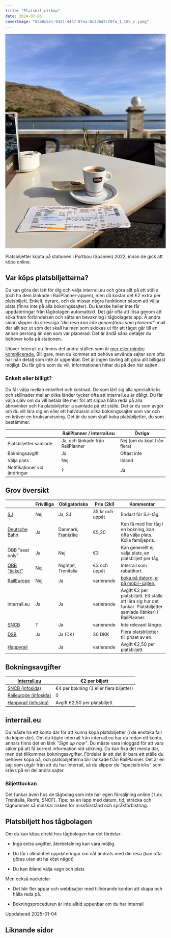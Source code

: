 ```yaml
---
title: "Platsbiljettköp"
date: 2024-07-06
coverImage: "83b8c6e1-9427-4447-8fea-8c23bd7cf0fa_1_105_c.jpeg"
---
```


 

![](images/platsbiljettkop_1.jpeg?w=769)

<figcaption>

Platsbiljetter köpta på stationen i Portbou (Spanien) 2022, innan de gick att köpa online.

</figcaption>

 

## Var köps platsbiljetterna?

Du kan göra det lätt för dig och välja interrail.eu och göra allt på ett ställe (och ha dem länkade i RailPlanner-appen), men då kostar det €2 extra per platsbiljett. Enkelt, dyrare, och du missar några funktioner såsom att välja plats (finns inte på alla bokningssajter). Du kanske heller inte får uppdateringar från tågbolagen automatiskt. Det går ofta att lösa genom att söka fram förbindelsen och sätta en bevakning i tågbolagets app. Å andra sidan slipper du stressiga _”din resa kan inte genomföras som planerat”_\-mail där allt ser ut som det skall ha men som skickas ut för att tåget går till en annan perrong än den som var planerad. Det är ändå såna detaljer du behöver kolla på stationen.

Utöver Interrail.eu finnns det andra ställen som är [mer eller mindre komplicerade.](https://www.trainfo.eu/2024/08/13/kranglar-vi-till-det/) Billigare, men du kommer att behöva använda sajter som ofta har nån detalj som inte är uppenbar. Det är ingen tävling att göra allt billigast möjligt. Du får göra som du vill, informationen hittar du på den här sajten.

### Enkelt eller billigt?

Du får välja mellan enkelhet och kostnad. De som lärt sig alla specialtricks och skillnader mellan olika länder tycker ofta att interrail.eu är dåligt. Du får välja själv om du vill betala lite mer för att slippa hålla reda på alla abrovinker och ha platsbiljetter a samlade på ett ställe. Det är du som avgör om du vill lära dig en eller ett halvdussin olika bokningssajter som var och en kräver en bruksanvisning. Det är du som skall boka platsbiljetter, du som bestämmer.

|  | RailPlanner / Interrail.eu | Övriga |
| --- | --- | --- |
| Platsbiljetter samlade | Ja, och länkade från RailPlanner | Nej (om du köpt från flera) |
| Bokningsavgift | Ja | Oftast inte |
| Välja plats | Nej | Ibland |
| Notifikationer vid ändringar | ? | Ja |

## Grov översikt

|  | Frivilliga | Obligatoriska | Pris (2kl) | Kommentar |
| --- | --- | --- | --- | --- |
| [SJ](https://www.trainfo.eu/sverige/) | Nej | Ja, SJ | 35 kr och uppåt | Endast för SJ-tåg. |
| [Deutsche Bahn](https://www.trainfo.eu/platsbokning-med-db/) | Ja | Danmark, [Frankrike](https://www.trainfo.eu/passzuschlag/) | €5,20 | Kan få med fler tåg i en bokning, kan ofta välja plats. Kolla familjepris. |
| ÖBB "seat only" | Ja | Nej | €3 | Kan generellt ej välja plats, en platsbiljett per tåg. |
| [ÖBB "ticket"](https://www.trainfo.eu/nightjet/) | Nej | Nightjet, Trenitalia | €3 och uppåt | Interrail som rabattkort. |
| [RailEurope](https://www.trainfo.eu/raileurope/) | Nej | Ja | varierande | [boka på datorn, ej på mobil-sajten.](https://www.trainfo.eu/raileurope/) |
| interrail.eu | Ja | Ja | varierande | Avgift €2 per platsbiljett. Ett ställe att lära sig hur det funkar. Platsbiljetter samlade (länkar) i RailPlanner. |
| [SNCB](https://www.trainfo.eu/sncb-platsbiljettkop/) | ? | Ja | varierande | Inte relevant längre. |
| [DSB](https://www.trainfo.eu/danmark/) | Ja | Ja (DK) | 30 DKK | Flera platsbiljetter till priset av en. |
| [Happyrail](https://www.trainfo.eu/happyrail/) |  | Ja | varierande | Avgift €2,50 per platsbiljett |

## Bokningsavgifter

| [Interrail.eu](https://www.interrail.eu/en/book-reservations#/) | €2 per biljett |
| --- | --- |
| [SNCB (infosida)](https://www.trainfo.eu/sncb-platsbiljettkop/) | €4 per bokning (1 eller flera biljetter) |
| [Raileurope (infosida)](https://www.trainfo.eu/raileurope/) | 0 |
| [Happyrail (infosida)](https://www.trainfo.eu/happyrail/) | Avgift €2,50 per platsbiljett |

## interrail.eu

Du måste ha ett konto där för att kunna köpa platsbiljetter (i de enstaka fall du köper där). Om du köpte interrail från interrail.eu har du redan ett konto, annars finns det en länk _”Sign up now”_. Du måste vara inloggad för att vara säker på att få korrekt information vid sökning. Du kan fixa det mesta där, men det tillkommer bokningsavgifter. Fördelar är att det är bara ett ställe du behöver köpa på, och platsbiljetterna blir länkade från RailPlanner. Det är en sajt som utgår från att du har Interrail, så du slipper de "specialtricks" som krävs på en del andra sajter.

### Biljettluckan

Det funkar även hos de tågbolag som inte har egen försäljning online ( t.ex. Trenitalia, Renfe, SNCF). Tips: ha en lapp med datum, tid, sträcka och tågnummer så minskar risken för missförstånd och språkförbistring.

## Platsbiljett hos tågbolagen

Om du kan köpa direkt hos tågbolagen har det fördelar:

- Inga extra avgifter, återbetalning kan vara möjlig.

- Du får i allmänhet uppdateringar om nåt ändrats med din resa (kan ofta göras utan att ha köpt något)

- Du kan ibland välja vagn och plats

Men också nackdelar

- Det blir fler appar och webbsajter med tillhörande konton att skapa och hålla reda på.

- Bokningsproceduren är inte alltid uppenbar om du har Interrail

Uppdaterad 2025-01-04

## Liknande sidor
